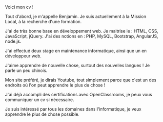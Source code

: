 Voici mon cv !

Tout d'abord, je m'appelle Benjamin.
Je suis actuellement à la Mission Local, à la recherche d'une formation.

J'ai de très bonne base en développement web. 
Je maitrise le : HTML, CSS, JavaScript, jQuery.
J'ai des notions en : PHP, MySQL, Bootstrap, AngularJS, node.js.

J'ai effectué deux stage en maintenance informatique, ainsi que un en développeur web.

J'aime apprendre de nouvelle chose, surtout des nouvelles langues !
Je parle un peu chinois.

Mon site préféré, je dirais Youtube, tout simplement parce que c'est un des endroits où l'on peut apprendre le plus de chose !

J'ai déjà accompli des certifications avec OpenClassrooms, je peux vous communiquer un cv si nécessaire.

Je suis intéressé par tous les domaines dans l'informatique, je veux apprendre le plus de chose possible.

